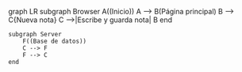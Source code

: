 graph LR
subgraph Browser
A((Inicio))
A --> B(Página principal)
B --> C{Nueva nota}
C -->|Escribe y guarda nota| B
end

    subgraph Server
        F((Base de datos))
        C --> F
        F --> C
    end
